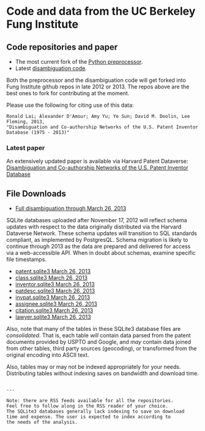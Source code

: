 # Code and data from the UC Berkeley Fung Institute

## Code repositories and paper


* The most current fork of the [Python preprocessor](https://github.com/funginstitute/patentprocessor).
* Latest [disambiguation code](https://github.com/funginstitute/disambiguator).

Both the preprocessor and the disambiguation code will get forked into
Fung Institute github repos in late 2012 or 2013. The repos above are the
best ones to fork for contributing at the moment.

Please use the following for citing use of this data:

```
Ronald Lai; Alexander D'Amour; Amy Yu; Ye Sun; David M. Doolin, Lee Fleming, 2013,
"Disambiguation and Co-authorship Networks of the U.S. Patent Inventor
Database (1975 - 2013)"
```

### Latest paper

An extensively updated paper is available via Harvard Patent Dataverse:
[Disambiguation and Co-authorship Networks of the U.S. Patent Inventor
Database](http://dvn.iq.harvard.edu/dvn/dv/patent/faces/study/StudyPage.xhtml?globalId=hdl:1902.1/15705&studyListingIndex=0_10b56e00ef1e5f859f91547083d8)


## File Downloads

* [Full disambiguation through March 26, 2013](https://s3.amazonaws.com/fungpat_olddata/full_disambiguation.sqlite3)

SQLite databases uploaded after November 17, 2012 will reflect schema
updates with respect to the data originally distributed via the Harvard
Dataverse Network. These schema updates will transition to SQL standards
compliant, as implemented by PostgresQL. Schema migration is likely to
continue through 2013 as the data are prepared and delivered for access via
a web-accessible API. When in doubt about schemas, examine specific file
timestamps.

* [patent.sqlite3 March 26, 2013](https://s3.amazonaws.com/fungpat_olddata/patent.sqlite3)
* [class.sqlite3 March 26, 2013](https://s3.amazonaws.com/fungpat_olddata/class.sqlite3)
* [inventor.sqlite3 March 26, 2013](https://s3.amazonaws.com/fungpat_olddata/inventor.sqlite3)
* [patdesc.sqlite3 March 26, 2013](https://s3.amazonaws.com/fungpat_olddata/patdesc.sqlite3)
* [invpat.sqlite3 March 26, 2013](https://s3.amazonaws.com/fungpat_olddata/invpat.sqlite3)
* [assignee.sqlite3 March 26, 2013](https://s3.amazonaws.com/fungpat_olddata/assignee.sqlite3)
* [citation.sqlite3 March 26, 2013](https://s3.amazonaws.com/fungpat_olddata/citation.sqlite3)
* [lawyer.sqlite3 March 26, 2013](https://s3.amazonaws.com/fungpat_olddata/lawyer.sqlite3)

Also, note that many of the tables in these SQLite3 database files are
*consolidated*. That is, each table *will* contain data parsed from the
patent documents provided by USPTO and Google, and *may* contain data
joined from other tables, third party sources (geocoding), or
transformed from the original encoding into ASCII text.

Also, tables may or may not be indexed appropriately for your needs. Distributing tables
without indexing saves on bandwidth and download time.

```

---

Note: there are RSS feeds available for all the repositories.
Feel free to follow along in the RSS reader of your choice.
The SQLite3 databases generally lack indexing to save on download
time and expense. The user is expected to index according to
the needs of the analysis.


